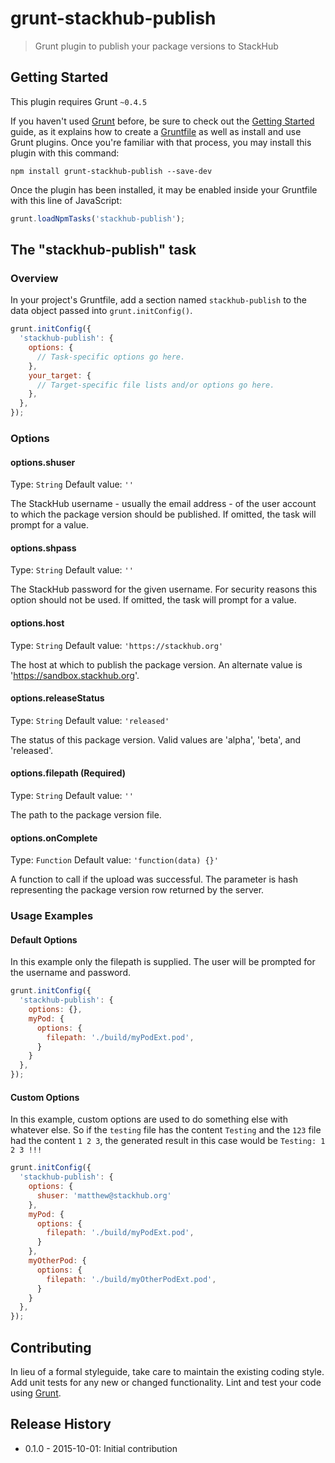 # grunt-stackhub-publish

> Grunt plugin to publish your package versions to StackHub

## Getting Started
This plugin requires Grunt `~0.4.5`

If you haven't used [Grunt](http://gruntjs.com/) before, be sure to check out the [Getting Started](http://gruntjs.com/getting-started) guide, as it explains how to create a [Gruntfile](http://gruntjs.com/sample-gruntfile) as well as install and use Grunt plugins. Once you're familiar with that process, you may install this plugin with this command:

```shell
npm install grunt-stackhub-publish --save-dev
```

Once the plugin has been installed, it may be enabled inside your Gruntfile with this line of JavaScript:

```js
grunt.loadNpmTasks('stackhub-publish');
```

## The "stackhub-publish" task

### Overview
In your project's Gruntfile, add a section named `stackhub-publish` to the data object passed into `grunt.initConfig()`.

```js
grunt.initConfig({
  'stackhub-publish': {
    options: {
      // Task-specific options go here.
    },
    your_target: {
      // Target-specific file lists and/or options go here.
    },
  },
});
```

### Options

#### options.shuser
Type: `String`
Default value: `''`

The StackHub username - usually the email address - of the user account to which the package
version should be published. If omitted, the task will prompt for a value.

#### options.shpass
Type: `String`
Default value: `''`

The StackHub password for the given username. For security reasons this option should not be
used. If omitted, the task will prompt for a value.

#### options.host
Type: `String`
Default value: `'https://stackhub.org'`

The host at which to publish the package version. An alternate value is 'https://sandbox.stackhub.org'.

#### options.releaseStatus
Type: `String`
Default value: `'released'`

The status of this package version. Valid values are 'alpha', 'beta', and 'released'.

#### options.filepath (Required)
Type: `String`
Default value: `''`

The path to the package version file. 

#### options.onComplete
Type: `Function`
Default value: `'function(data) {}'`

A function to call if the upload was successful. The parameter is hash representing the package version
row returned by the server.


### Usage Examples

#### Default Options
In this example only the filepath is supplied. The user will be prompted for the username and password.

```js
grunt.initConfig({
  'stackhub-publish': {
    options: {},
    myPod: {
      options: {
        filepath: './build/myPodExt.pod',
      }
    }
  },
});
```

#### Custom Options
In this example, custom options are used to do something else with whatever else. So if the `testing` file has the content `Testing` and the `123` file had the content `1 2 3`, the generated result in this case would be `Testing: 1 2 3 !!!`

```js
grunt.initConfig({
  'stackhub-publish': {
    options: {
      shuser: 'matthew@stackhub.org'
    },
    myPod: {
      options: {
        filepath: './build/myPodExt.pod',
      }
    },
    myOtherPod: {
      options: {
        filepath: './build/myOtherPodExt.pod',
      }
    }
  },
});
```

## Contributing
In lieu of a formal styleguide, take care to maintain the existing coding style. Add unit tests for any new or changed functionality. Lint and test your code using [Grunt](http://gruntjs.com/).

## Release History
- 0.1.0 - 2015-10-01: Initial contribution
